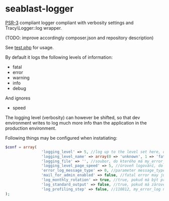 # seablast-logger
[PSR-3](http://www.php-fig.org/psr/psr-3/) compliant logger compliant with verbosity settings and Tracy\Logger::log wrapper.

(TODO: improve accordingly composer.json and repository description)

See [test.php](test.php) for usage.

By default it logs the following levels of information:
- fatal
- error
- warning
- info
- debug

And ignores
- speed

The logging level (verbosity) can however be shifted, so that dev environment writes to log much more info than the application in the production environment.

Following things may be configured when instatiating:
```php
$conf = array(
                'logging_level' => 5, //log up to the level set here, default=5 = debug//logovat az do urovne zde uvedene: 0=unknown/default_call 1=fatal 2=error 3=warning 4=info 5=debug/default_setting 6=speed  //aby se zalogovala alespoň missing db musí být logování nejníže defaultně na 1 //1 as default for writing the missing db at least to the standard ErrorLog
                'logging_level_name' => array(0 => 'unknown', 1 => 'fatal', 'error', 'warning', 'info', 'debug', 'speed'),
                'logging_file' => '', //soubor, do kterého má my_error_log() zapisovat
                'logging_level_page_speed' => 5, //úroveň logování, do které má být zapisována rychlost vygenerování stránky
                'error_log_message_type' => 0, //parameter message_type http://cz2.php.net/manual/en/function.error-log.php for my_error_log; default is 0, i.e. to send message to PHP's system logger; recommended is however 3, i.e. append to the file destination set either in field $this->conf['logging_file or in table system
                'mail_for_admin_enabled' => false, //fatal error may just be written in log //$backyardMailForAdminEnabled = "rejthar@gods.cz";//on production, it is however recommended to set an e-mail, where to announce fatal errors
                'log_monthly_rotation' => true, //true, pokud má být přípona .log.Y-m.log (výhodou je měsíční rotace); false, pokud má být jen .log (výhodou je sekvenční zápis chyb přes my_error_log a jiných PHP chyb)
                'log_standard_output' => false, //true, pokud má zároveň vypisovat na obrazovku; false, pokud má vypisovat jen do logu
                'log_profiling_step' => false, //110812, my_error_log neprofiluje rychlost //$PROFILING_STEP = 0.008;//110812, my_error_log profiluje čas mezi dvěma měřenými body vyšší než udaná hodnota sec
);
```
